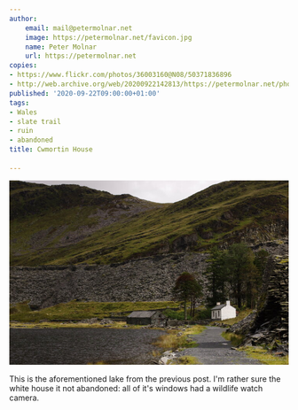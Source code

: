 ```yaml
---
author:
    email: mail@petermolnar.net
    image: https://petermolnar.net/favicon.jpg
    name: Peter Molnar
    url: https://petermolnar.net
copies:
- https://www.flickr.com/photos/36003160@N08/50371836896
- http://web.archive.org/web/20200922142813/https://petermolnar.net/photo/wales-cwmortin-house/
published: '2020-09-22T09:00:00+01:00'
tags:
- Wales
- slate trail
- ruin
- abandoned
title: Cwmortin House

---
```


![](./wales-cwmortin-house.jpg)

This is the aforementioned lake from the previous post. I'm rather sure
the white house it not abandoned: all of it's windows had a wildlife
watch camera.